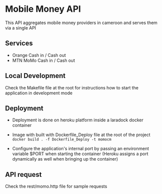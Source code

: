 # Mobile Money API

This API aggregates mobile money providers in cameroon and serves them via a single API

## Services

- Orange Cash in / Cash out
- MTN MoMo Cash in / Cash out

## Local Development

Check the Makefile file at the root for instructions how to start the application in development mode

## Deployment

- Deployment is done on heroku platform inside a laradock docker container

- Image with built with Dockerfile_Deploy file at the root of the project `docker build . -f Dockerfile_Deploy -t momocm`

- Configure the application's internal port by passing an environment variable $PORT when starting the container (Heroku assigns a port dynamically as well when bringing up the container) 

## API request

Check the rest/momo.http file for sample requests